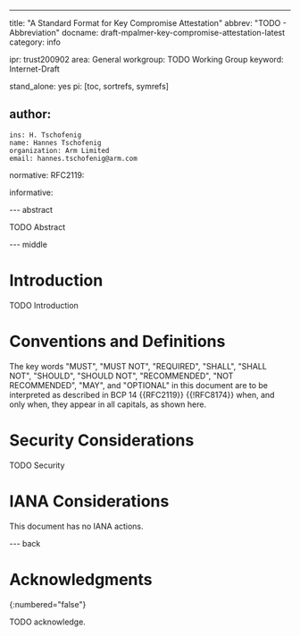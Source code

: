 ---
title: "A Standard Format for Key Compromise Attestation"
abbrev: "TODO - Abbreviation"
docname: draft-mpalmer-key-compromise-attestation-latest
category: info

ipr: trust200902
area: General
workgroup: TODO Working Group
keyword: Internet-Draft

stand_alone: yes
pi: [toc, sortrefs, symrefs]

author:
 -
    ins: H. Tschofenig
    name: Hannes Tschofenig
    organization: Arm Limited
    email: hannes.tschofenig@arm.com

normative:
  RFC2119:

informative:



--- abstract

TODO Abstract

--- middle

# Introduction

TODO Introduction


# Conventions and Definitions

The key words "MUST", "MUST NOT", "REQUIRED", "SHALL", "SHALL NOT", "SHOULD",
"SHOULD NOT", "RECOMMENDED", "NOT RECOMMENDED", "MAY", and "OPTIONAL" in this
document are to be interpreted as described in BCP 14 {{RFC2119}} {{!RFC8174}}
when, and only when, they appear in all capitals, as shown here.


# Security Considerations

TODO Security


# IANA Considerations

This document has no IANA actions.



--- back

# Acknowledgments
{:numbered="false"}

TODO acknowledge.
